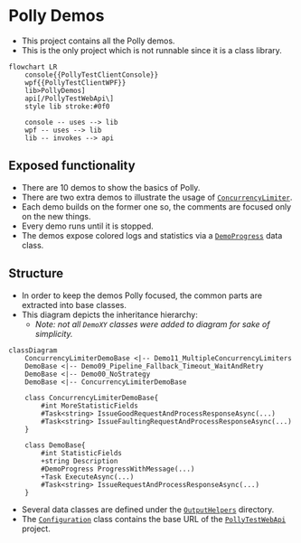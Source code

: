 # Polly Demos

- This project contains all the Polly demos.
- This is the only project which is not runnable since it is a class library.

```mermaid
flowchart LR
    console{{PollyTestClientConsole}}
    wpf{{PollyTestClientWPF}}
    lib>PollyDemos]
    api[/PollyTestWebApi\]
    style lib stroke:#0f0

    console -- uses --> lib
    wpf -- uses --> lib
    lib -- invokes --> api
```

## Exposed functionality

- There are 10 demos to show the basics of Polly.
- There are two extra demos to illustrate the usage of [`ConcurrencyLimiter`](https://www.pollydocs.org/migration-v8.html#migrating-bulkhead-policies).
- Each demo builds on the former one so, the comments are focused only on the new things.
- Every demo runs until it is stopped.
- The demos expose colored logs and statistics via a [`DemoProgress`](OutputHelpers/DemoProgress.cs) data class.

## Structure

- In order to keep the demos Polly focused, the common parts are extracted into base classes.
- This diagram depicts the inheritance hierarchy:
  - _Note: not all `DemoXY`  classes were added to diagram for sake of simplicity._

```mermaid
classDiagram
    ConcurrencyLimiterDemoBase <|-- Demo11_MultipleConcurrencyLimiters
    DemoBase <|-- Demo09_Pipeline_Fallback_Timeout_WaitAndRetry
    DemoBase <|-- Demo00_NoStrategy
    DemoBase <|-- ConcurrencyLimiterDemoBase

    class ConcurrencyLimiterDemoBase{
        #int MoreStatisticFields
        #Task<string> IssueGoodRequestAndProcessResponseAsync(...)
        #Task<string> IssueFaultingRequestAndProcessResponseAsync(...)
    }

    class DemoBase{
        #int StatisticFields
        +string Description
        #DemoProgress ProgressWithMessage(...)
        +Task ExecuteAsync(...)
        #Task<string> IssueRequestAndProcessResponseAsync(...)
    }
```

- Several data classes are defined under the [`OutputHelpers`](OutputHelpers/) directory.
- The [`Configuration`](Configuration.cs) class contains the base URL of the [`PollyTestWebApi`](../PollyTestWebApi/README.md) project.
